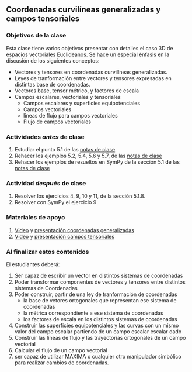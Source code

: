 ## Coordenadas curvilíneas generalizadas y campos tensoriales

### Objetivos de la clase
Esta clase tiene varios objetivos presentar con detalles el caso 3D de espacios vectoriales Euclideanos. Se hace un especial énfasis en la discusión de los siguientes conceptos:
- Vectores y tensores en coordenadas curvilíneas generalizadas.
- Leyes de tranformación entre vectores y tensores expresadas en distintas base de coordenadas.
- Vectores base, tensor métrico, y factores de escala
- Campos escalares, vectoriales y tensoriales
    - Campos escalares y superficies equipotenciales
    - Campos vectoriales
    - lineas de flujo para campos vectoriales
    - Flujo de campos vectoriales   


### Actividades *antes* de clase
  1. Estudiar el punto 5.1 de las [notas de clase](https://github.com/nunezluis/MisCursos/blob/main/MisMateriales/LibrosCapitulos/VolumenUNO.pdf)   
  2. Rehacer los ejemplos 5.2, 5.4, 5.6 y 5.7, de las [notas de clase](https://github.com/nunezluis/MisCursos/blob/main/MisMateriales/LibrosCapitulos/VolumenUNO.pdf)
  3. Rehacer los ejemplos de resueltos en SymPy de la sección 5.1 de las [notas de clase](https://github.com/nunezluis/MisCursos/blob/main/MisMateriales/LibrosCapitulos/VolumenUNO.pdf)  

### Actividad *después* de clase
  1. Resolver los ejercicios 4, 9, 10 y 11, de la sección 5.1.8.
  2. Resolver con SymPy el ejercicio 9



### Materiales de apoyo
   1. [Video](https://github.com/nunezluis/MisCursos/blob/main/MisMateriales/Clases/EnConstruccion.md) y [presentación coordenadas generalizadas ](https://github.com/nunezluis/MisCursos/blob/main/MisMateriales/Presentaciones/5_1CoordGeneralizadas.pdf)
   2. [Video](https://github.com/nunezluis/MisCursos/blob/main/MisMateriales/Clases/EnConstruccion.md) y [presentación campos tensoriales](https://github.com/nunezluis/MisCursos/blob/main/MisMateriales/Presentaciones/5_2CamposTensoriales.pdf)

### Al finalizar estos contenidos
   El estudiantes deberá:
   1. Ser capaz de escribir un vector en distintos sistemas de coordenadas
   2. Poder transformar componentes de vectores y tensores entre distintos sistemas de Coordenadas
   3. Poder construir, partir de una ley de tranformación de coordenadas
      - la base de vetores ortogonales que representan ese sistema de coordenadas
      - la métrica correspondiente a ese sistema de coordenadas
      - los factores de escala en los distintos sistemas de coordenadas
   4. Construir las superficies equipotenciales y las curvas con un mismo valor del campo escalar partiendo de un campo escalar escalar dado
   5. Construir las líneas de flujo y las trayectorias ortogonales de un campo vectorial
   6. Calcular el flujo de un campo vectorial
   7. ser capaz de utilizar MAXIMA o cualquier otro manipulador simbólico para realizar cambios de coordenadas.
